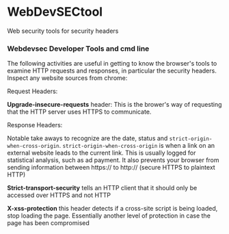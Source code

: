 # WebDevSECtool
Web security tools for security headers

### Webdevsec Developer Tools and cmd line

The following activities are useful in getting to know the browser's tools to examine HTTP requests and responses, in particular the security headers.
Inspect any website sources from chrome:

Request Headers:

**Upgrade-insecure-requests** header: This is the brower's way of requesting that the HTTP server uses HTTPS to communicate.

Response Headers:

Notable take aways to recognize are the date, status and `strict-origin-when-cross-origin`. `strict-origin-when-cross-origin` is when a link on an external website leads to the current link. This is usually logged for statistical analysis, such as ad payment. It also prevents your browser from sending information between https:// to http:// (secure HTTPS to plaintext HTTP)

**Strict-transport-security** tells an HTTP client that it should only be accessed over HTTPS and not HTTP

**X-xss-protection** this header detects if a cross-site script is being loaded, stop loading the page. Essentially another level of protection in case the page has been compromised
